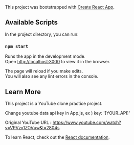 This project was bootstrapped with [Create React App](https://github.com/facebook/create-react-app).

## Available Scripts

In the project directory, you can run:

### `npm start`

Runs the app in the development mode.<br />
Open [http://localhost:3000](http://localhost:3000) to view it in the browser.

The page will reload if you make edits.<br />
You will also see any lint errors in the console.

## Learn More

This project is a YouTube clone practice project.

Change youtube data api key in App.js, ex ) key: '[YOUR_API]'

Original YouTube URL : https://www.youtube.com/watch?v=VPVzx1ZOVuw&t=2804s

To learn React, check out the [React documentation](https://reactjs.org/).
